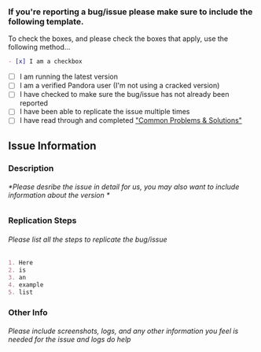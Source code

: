 ### If you're reporting a bug/issue please make sure to include the following template.
To check the boxes, and please check the boxes that apply, use the following method...

```markdown
- [x] I am a checkbox
```

- [ ] I am running the latest version
- [ ] I am a verified Pandora user (I'm not using a cracked version)
- [ ] I have checked to make sure the bug/issue has not already been reported
- [ ] I have been able to replicate the issue multiple times
- [ ] I have read through and completed ["Common Problems & Solutions"](https://github.com/Decyferable/Pandora-Client/wiki/Common-Problems-&-Solutions)

## Issue Information
### Description
###### *Please desribe the issue in detail for us, you may also want to include information about the version *

### Replication Steps
###### *Please list all the steps to replicate the bug/issue*
```markdown
1. Here 
2. is
3. an
4. example
5. list
```

### Other Info
###### *Please include screenshots, logs, and any other information you feel is needed for the issue and logs do help*
